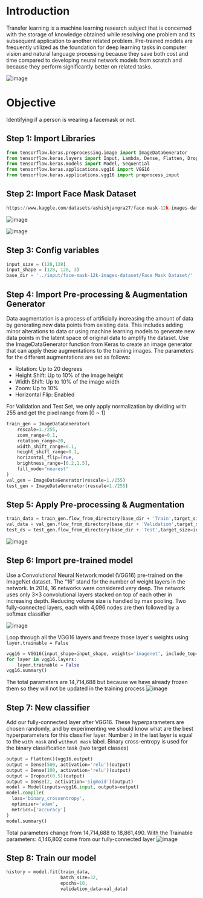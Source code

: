 # Introduction
Transfer learning is a machine learning research subject that is concerned with the storage of knowledge obtained while resolving one problem and its subsequent application to another related problem. Pre-trained models are frequently utilized as the foundation for deep learning tasks in computer vision and natural language processing because they save both cost and time compared to developing neural network models from scratch and because they perform significantly better on related tasks.

![image](https://github.com/hughiephan/DPL/assets/16631121/8be69cb2-072a-40a5-8141-6b6b776cdde0)

# Objective

Identifying if a person is wearing a facemask or not.


## Step 1: Import Libraries
```py
from tensorflow.keras.preprocessing.image import ImageDataGenerator
from tensorflow.keras.layers import Input, Lambda, Dense, Flatten, Dropout
from tensorflow.keras.models import Model, Sequential
from tensorflow.keras.applications.vgg16 import VGG16
from tensorflow.keras.applications.vgg16 import preprocess_input
```

## Step 2: Import Face Mask Dataset
```py
https://www.kaggle.com/datasets/ashishjangra27/face-mask-12k-images-dataset
```
![image](https://github.com/hughiephan/DPL/assets/16631121/71604595-7981-4808-890e-e5d57a224c81)

![image](https://github.com/hughiephan/DPL/assets/16631121/15f8cff9-cd23-4d5e-ad79-3e63e1e437eb)

## Step 3: Config variables
```py
input_size = (128,128)
input_shape = (128, 128, 3)
base_dir = '../input/face-mask-12k-images-dataset/Face Mask Dataset/'
```

## Step 4: Import Pre-processing & Augmentation Generator

Data augmentation is a process of artificially increasing the amount of data by generating new data points from existing data. This includes adding minor alterations to data or using machine learning models to generate new data points in the latent space of original data to amplify the dataset. Use the ImageDataGenerator function from Keras to create an image generator that can apply these augmentations to the training images. The parameters for the different augmentations are set as follows:
- Rotation: Up to 20 degrees
- Height Shift: Up to 10% of the image height
- Width Shift: Up to 10% of the image width
- Zoom: Up to 10%
- Horizontal Flip: Enabled

For Validation and Test Set, we only apply normalization by dividing with 255 and get the pixel range from [0 ~ 1] 

```py
train_gen = ImageDataGenerator(
    rescale=1./255, 
    zoom_range=0.1,
    rotation_range=20,
    width_shift_range=0.1,
    height_shift_range=0.1,
    horizontal_flip=True,
    brightness_range=[0.2,1.5],
    fill_mode="nearest"
)
val_gen = ImageDataGenerator(rescale=1./255)
test_gen = ImageDataGenerator(rescale=1./255)
```

## Step 5: Apply Pre-processing & Augmentation 
```py
train_data = train_gen.flow_from_directory(base_dir + 'Train',target_size=input_size,seed=42)
val_data = val_gen.flow_from_directory(base_dir + 'Validation',target_size=input_size,seed=42)
test_ds = test_gen.flow_from_directory(base_dir + 'Test',target_size=input_size,seed=42)
```
![image](https://github.com/hughiephan/DPL/assets/16631121/3dc60840-7919-49fa-a626-45678cc4d1e9)


## Step 6: Import pre-trained model
Use a Convolutional Neural Network model (VGG16) pre-trained on the ImageNet dataset. The “16” stand for the number of weight layers in the network. In 2014, 16 networks were considered very deep. The network uses only 3×3 convolutional layers stacked on top of each other in increasing depth. Reducing volume size is handled by max pooling. Two fully-connected layers, each with 4,096 nodes are then followed by a softmax classifier

![image](https://github.com/hughiephan/DPL/assets/16631121/5f852ca0-a3fd-484c-94c1-2026617adedd)

Loop through all the VGG16 layers and freeze those layer's weights using `layer.trainable = False`

```py
vgg16 = VGG16(input_shape=input_shape, weights='imagenet', include_top=False)
for layer in vgg16.layers:
    layer.trainable = False
vgg16.summary()
```

The total parameters are 14,714,688 but because we have already frozen them so they will not be updated in the training process
![image](https://github.com/hughiephan/DPL/assets/16631121/3d0043ac-22ac-497e-ae3f-3813378c79c5)

## Step 7: New classifier
Add our fully-connected layer after VGG16. These hyperparameters are chosen randomly, and by experimenting we should know what are the best hyperparameters for this classifier layer. Number `2` in the last layer is equal to the `with mask` and `without mask` label. Binary cross-entropy is used for the binary classification task (two target classes)

```py
output = Flatten()(vgg16.output)
output = Dense(500, activation='relu')(output)
output = Dense(100, activation='relu')(output)
output = Dropout(0.5)(output)
output = Dense(2, activation='sigmoid')(output)
model = Model(inputs=vgg16.input, outputs=output)
model.compile(
  loss='binary_crossentropy',
  optimizer='adam',
  metrics=['accuracy']
)
model.summary()
```

Total parameters change from 14,714,688 to 18,861,490. With the Trainable parameters: 4,146,802 come from our fully-connected layer 
![image](https://github.com/hughiephan/DPL/assets/16631121/807ef1fb-0805-496f-aaef-0aba55627094)

## Step 8: Train our model
```py
history = model.fit(train_data,
                    batch_size=32,
                    epochs=10,
                    validation_data=val_data)
```
